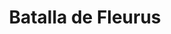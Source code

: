 ﻿---
title: "Batalla de Fleurus"
permalink: periodes_781.html
layout: periode
dataInici: 1622-08-29
sidebar: periodes
pares:
  - id: 438
    title: "Guerra de los Treinta Años"
    dataInici: "(1618)"
    dataFi: "(1648)"

fills:
jocsPrincipals:
jocsEscenaris:
jocsEpoca:
  - title: "Saints in Armor"
    bggId: 101682
    escenari: "Fleurus"
    dataInici: 
    dataFi: 

  - title: "Musket & Pike"
    bggId: 11514
    escenari: "Fleurus"
    dataInici: 
    dataFi: 

jocsEpocaEscenaris:
---

